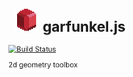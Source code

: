 # &nbsp; ![Logo](docs/assets/garfunkel.png)   garfunkel.js 

[![Build Status](https://secure.travis-ci.org/ztiromoritz/garfunkel.png?branch=master)](http://travis-ci.org/ztiromoritz/garfunkel)

2d geometry toolbox
